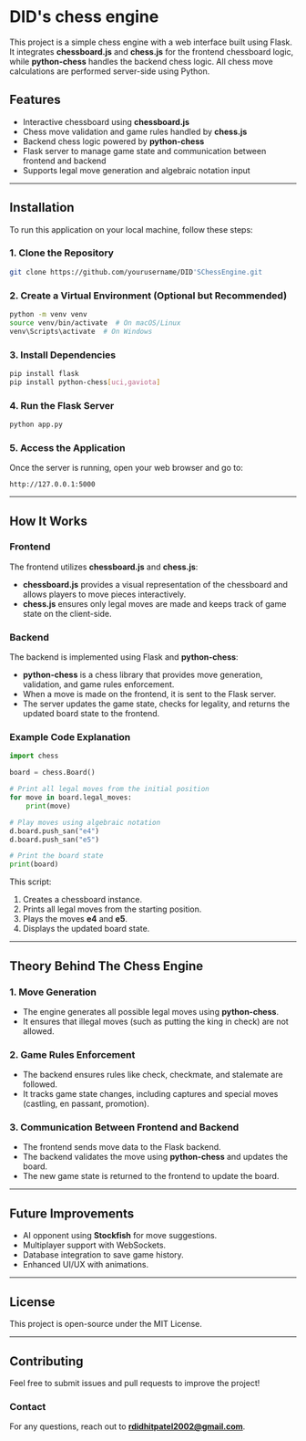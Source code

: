 # DID's chess engine

This project is a simple chess engine with a web interface built using Flask. It integrates **chessboard.js** and **chess.js** for the frontend chessboard logic, while **python-chess** handles the backend chess logic. All chess move calculations are performed server-side using Python.

## Features

- Interactive chessboard using **chessboard.js**
- Chess move validation and game rules handled by **chess.js**
- Backend chess logic powered by **python-chess**
- Flask server to manage game state and communication between frontend and backend
- Supports legal move generation and algebraic notation input

---

## Installation

To run this application on your local machine, follow these steps:

### 1. Clone the Repository

```sh
git clone https://github.com/yourusername/DID'SChessEngine.git

```

### 2. Create a Virtual Environment (Optional but Recommended)

```sh
python -m venv venv
source venv/bin/activate  # On macOS/Linux
venv\Scripts\activate  # On Windows
```

### 3. Install Dependencies

```sh
pip install flask
pip install python-chess[uci,gaviota]
```

### 4. Run the Flask Server

```sh
python app.py
```

### 5. Access the Application

Once the server is running, open your web browser and go to:

```
http://127.0.0.1:5000
```

---

## How It Works

### **Frontend**

The frontend utilizes **chessboard.js** and **chess.js**:

- **chessboard.js** provides a visual representation of the chessboard and allows players to move pieces interactively.
- **chess.js** ensures only legal moves are made and keeps track of game state on the client-side.

### **Backend**

The backend is implemented using Flask and **python-chess**:

- **python-chess** is a chess library that provides move generation, validation, and game rules enforcement.
- When a move is made on the frontend, it is sent to the Flask server.
- The server updates the game state, checks for legality, and returns the updated board state to the frontend.

### **Example Code Explanation**

```python
import chess

board = chess.Board()

# Print all legal moves from the initial position
for move in board.legal_moves:
    print(move)

# Play moves using algebraic notation
d.board.push_san("e4")
d.board.push_san("e5")

# Print the board state
print(board)
```

This script:

1. Creates a chessboard instance.
2. Prints all legal moves from the starting position.
3. Plays the moves **e4** and **e5**.
4. Displays the updated board state.

---

## Theory Behind The Chess Engine

### **1. Move Generation**

- The engine generates all possible legal moves using **python-chess**.
- It ensures that illegal moves (such as putting the king in check) are not allowed.

### **2. Game Rules Enforcement**

- The backend ensures rules like check, checkmate, and stalemate are followed.
- It tracks game state changes, including captures and special moves (castling, en passant, promotion).

### **3. Communication Between Frontend and Backend**

- The frontend sends move data to the Flask backend.
- The backend validates the move using **python-chess** and updates the board.
- The new game state is returned to the frontend to update the board.

---

## Future Improvements

- AI opponent using **Stockfish** for move suggestions.
- Multiplayer support with WebSockets.
- Database integration to save game history.
- Enhanced UI/UX with animations.

---

## License

This project is open-source under the MIT License.

---

## Contributing

Feel free to submit issues and pull requests to improve the project!

### Contact

For any questions, reach out to **[rdidhitpatel2002@gmail.com](mailto\:your.email@example.com)**.



